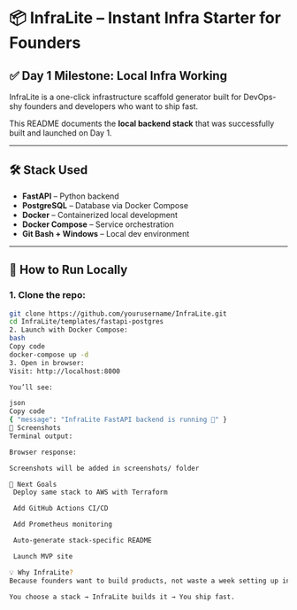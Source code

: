 # 📦 InfraLite – Instant Infra Starter for Founders

## ✅ Day 1 Milestone: Local Infra Working

InfraLite is a one-click infrastructure scaffold generator built for DevOps-shy founders and developers who want to ship fast.

This README documents the **local backend stack** that was successfully built and launched on Day 1.

---

## 🛠 Stack Used

- **FastAPI** – Python backend
- **PostgreSQL** – Database via Docker Compose
- **Docker** – Containerized local development
- **Docker Compose** – Service orchestration
- **Git Bash + Windows** – Local dev environment

---

## 🚀 How to Run Locally

### 1. Clone the repo:
```bash
git clone https://github.com/yourusername/InfraLite.git
cd InfraLite/templates/fastapi-postgres
2. Launch with Docker Compose:
bash
Copy code
docker-compose up -d
3. Open in browser:
Visit: http://localhost:8000

You’ll see:

json
Copy code
{ "message": "InfraLite FastAPI backend is running 🚀" }
📸 Screenshots
Terminal output:

Browser response:

Screenshots will be added in screenshots/ folder

🎯 Next Goals
 Deploy same stack to AWS with Terraform

 Add GitHub Actions CI/CD

 Add Prometheus monitoring

 Auto-generate stack-specific README

 Launch MVP site

💡 Why InfraLite?
Because founders want to build products, not waste a week setting up infra.

You choose a stack → InfraLite builds it → You ship fast.




















